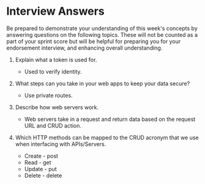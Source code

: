 # Interview Answers
Be prepared to demonstrate your understanding of this week's concepts by answering questions on the following topics. These will not be counted as a part of your sprint score but will be helpful for preparing you for your endorsement interview, and enhancing overall understanding.


1. Explain what a token is used for.

    - Used to verify identity.

2. What steps can you take in your web apps to keep your data secure?

    - Use private routes.

3. Describe how web servers work.

    - Web servers take in a request and return data based on the request URL and CRUD action.

4. Which HTTP methods can be mapped to the CRUD acronym that we use when interfacing with APIs/Servers.

    - Create - post
    - Read - get
    - Update - put
    - Delete - delete